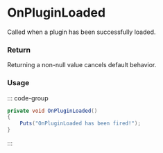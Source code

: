 <Badge type="danger" text="Carbon Compatible"/><Badge type="warning" text="Oxide Compatible"/>
# OnPluginLoaded
Called when a plugin has been successfully loaded.
### Return
Returning a non-null value cancels default behavior.

### Usage
::: code-group
```csharp [Example]
private void OnPluginLoaded()
{
	Puts("OnPluginLoaded has been fired!");
}
```
:::
